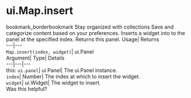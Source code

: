  
#  ui.Map.insert 
bookmark_borderbookmark Stay organized with collections  Save and categorize content based on your preferences.
Inserts a widget into to the panel at the specified index. 
Returns this panel.
Usage| Returns  
---|---  
`Map.insert(index, widget)`| ui.Panel  
Argument| Type| Details  
---|---|---  
this: `ui.panel`| ui.Panel| The ui.Panel instance.  
`index`| Number| The index at which to insert the widget.  
`widget`| ui.Widget| The widget to insert.  
Was this helpful?

